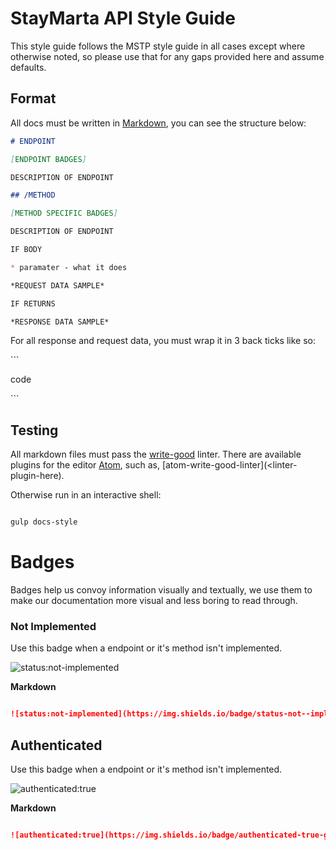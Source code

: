 # StayMarta API Style Guide

This style guide follows the MSTP style guide in all cases except where otherwise
noted, so please use that for any gaps provided here and assume defaults.

## Format

All docs must be written in [Markdown](<link>), you can see the structure below:

```md
# ENDPOINT

[ENDPOINT BADGES]

DESCRIPTION OF ENDPOINT

## /METHOD

[METHOD SPECIFIC BADGES]

DESCRIPTION OF ENDPOINT

IF BODY

* paramater - what it does

*REQUEST DATA SAMPLE*

IF RETURNS

*RESPONSE DATA SAMPLE*

```

For all response and request data, you must wrap it in 3 back ticks like so:

\`\`\`

code

\`\`\`

## Testing

All markdown files must pass the [write-good]() linter. There are
available plugins for the editor [Atom](https://atom.io), such as,
[atom-write-good-linter](<linter-plugin-here).

Otherwise run in an interactive shell:

```bash

gulp docs-style
```

# Badges

Badges help us convoy information visually and textually, we use them to make our
documentation more visual and less boring to read through.


### Not Implemented

Use this badge when a endpoint or it's method isn't implemented.

![status:not-implemented](https://img.shields.io/badge/status-not--implemented-red.svg?style=flat-square)

**Markdown**

```md

![status:not-implemented](https://img.shields.io/badge/status-not--implemented-red.svg?style=flat-square)
```

## Authenticated

Use this badge when a endpoint or it's method isn't implemented.

![authenticated:true](https://img.shields.io/badge/authenticated-true-green.svg?style=flat-square)

**Markdown**

```md

![authenticated:true](https://img.shields.io/badge/authenticated-true-green.svg?style=flat-square)
```
